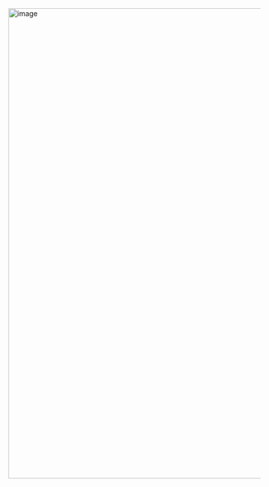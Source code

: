 <img width="941" alt="image" src="https://github.com/user-attachments/assets/4c0740a6-63d8-42be-9e27-a429eec83878" />
